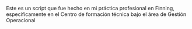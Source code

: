 Este es un script que fue hecho en mi práctica profesional en Finning, específicamente en el Centro de formación técnica bajo el área de Gestión Operacional
